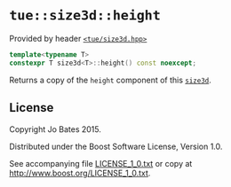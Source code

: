 `tue::size3d::height`
=====================
Provided by header [`<tue/size3d.hpp>`](../../headers/size3d.md)

```c++
template<typename T>
constexpr T size3d<T>::height() const noexcept;
```

Returns a copy of the `height` component of this
[`size3d`](../../headers/size3d.md).

License
-------
Copyright Jo Bates 2015.

Distributed under the Boost Software License, Version 1.0.

See accompanying file [LICENSE_1_0.txt](../../../LICENSE_1_0.txt) or copy at
http://www.boost.org/LICENSE_1_0.txt.

